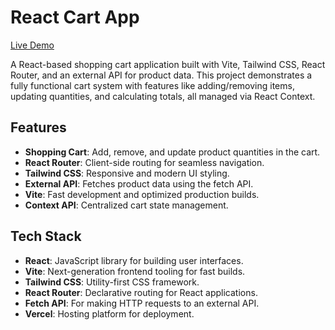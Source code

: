 # React Cart App

[Live Demo](#https://shopping-cart-odin-delta.vercel.app/)

A React-based shopping cart application built with Vite, Tailwind CSS, React Router, and an external API for product data. This project demonstrates a fully functional cart system with features like adding/removing items, updating quantities, and calculating totals, all managed via React Context.

## Features

- **Shopping Cart**: Add, remove, and update product quantities in the cart.
- **React Router**: Client-side routing for seamless navigation.
- **Tailwind CSS**: Responsive and modern UI styling.
- **External API**: Fetches product data using the fetch API.
- **Vite**: Fast development and optimized production builds.
- **Context API**: Centralized cart state management.

## Tech Stack

- **React**: JavaScript library for building user interfaces.
- **Vite**: Next-generation frontend tooling for fast builds.
- **Tailwind CSS**: Utility-first CSS framework.
- **React Router**: Declarative routing for React applications.
- **Fetch API**: For making HTTP requests to an external API.
- **Vercel**: Hosting platform for deployment.
